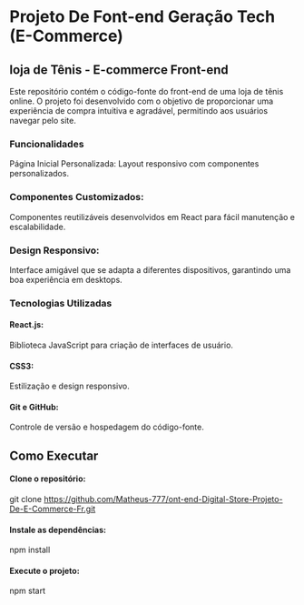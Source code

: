 # Projeto De Font-end Geração Tech (E-Commerce) 

## loja de Tênis - E-commerce Front-end

Este repositório contém o código-fonte do front-end de uma loja de tênis online. O projeto foi desenvolvido com o objetivo de proporcionar uma experiência de compra intuitiva e agradável, permitindo aos usuários navegar pelo site.

### Funcionalidades
Página Inicial Personalizada: 
Layout responsivo com componentes personalizados.

### Componentes Customizados:
Componentes reutilizáveis desenvolvidos em React para fácil manutenção e escalabilidade.

### Design Responsivo: 
Interface amigável que se adapta a diferentes dispositivos, garantindo uma boa experiência em desktops.

### Tecnologias Utilizadas
#### React.js: 
Biblioteca JavaScript para criação de interfaces de usuário.
#### CSS3: 
Estilização e design responsivo.
#### Git e GitHub:
Controle de versão e hospedagem do código-fonte.


## Como Executar
#### Clone o repositório:
git clone https://github.com/Matheus-777/ont-end-Digital-Store-Projeto-De-E-Commerce-Fr.git
#### Instale as dependências:
npm install
#### Execute o projeto:
npm start
